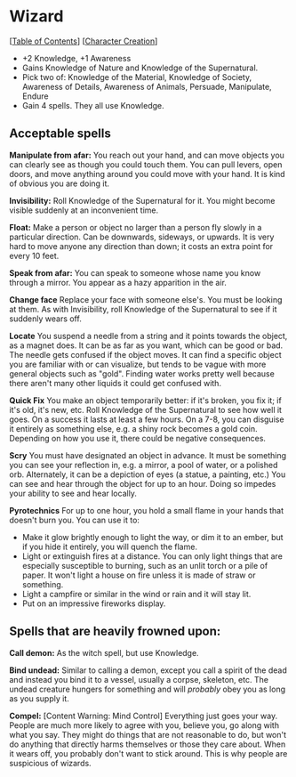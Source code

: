 # Wizard

\[[Table of Contents](../table_of_contents.md)\] \[[Character Creation](../core_character_creation.md)\]

 * +2 Knowledge, +1 Awareness
 * Gains Knowledge of Nature and Knowledge of the Supernatural.
 * Pick two of: Knowledge of the Material, Knowledge of Society, Awareness of Details, Awareness of Animals, Persuade, Manipulate, Endure
 * Gain 4 spells. They all use Knowledge.

## Acceptable spells

**Manipulate from afar:** You reach out your hand, and can move objects you can clearly see as though you could touch them. You can pull levers, open doors, and move anything around you could move with your hand. It is kind of obvious you are doing it.

**Invisibility:** Roll Knowledge of the Supernatural for it.  You might become visible suddenly at an inconvenient time.

**Float:** Make a person or object no larger than a person fly slowly in a particular direction. Can be downwards, sideways, or upwards. It is very hard to move anyone any direction than down; it costs an extra point for every 10 feet.

**Speak from afar:** You can speak to someone whose name you know through a mirror. You appear as a hazy apparition in the air.

**Change face** Replace your face with someone else's. You must be looking at them. As with Invisibility, roll  Knowledge of the Supernatural to see if it suddenly wears off.

**Locate** You suspend a needle from a string and it points towards the object, as a magnet does. It can be as far as you want, which can be good or bad. The needle gets confused if the object moves. It can find a specific object you are familiar with or can visualize, but tends to be vague with more general objects such as "gold". Finding water works pretty well because there aren't many other liquids it could get confused with.

**Quick Fix** You make an object temporarily better: if it's broken, you fix it; if it's old, it's new, etc. Roll Knowledge of the Supernatural to see how well it goes. On a success it lasts at least a few hours. On a 7-8, you can disguise it entirely as something else, e.g. a shiny rock becomes a gold coin. Depending on how you use it, there could be negative consequences.

**Scry** You must have designated an object in advance. It must be something you can see your reflection in, e.g. a mirror, a pool of water, or a polished orb. Alternately, it can be a depiction of eyes (a statue, a painting, etc.) You can see and hear through the object for up to an hour. Doing so impedes your ability to see and hear locally.

**Pyrotechnics** For up to one hour, you hold a small flame in your hands that doesn't burn you. You can use it to:
- Make it glow brightly enough to light the way, or dim it to an ember, but if you hide it entirely, you will quench the flame.
- Light or extinguish fires at a distance. You can only light things that are especially susceptible to burning, such as an unlit torch or a pile of paper. It won't light a house on fire unless it is made of straw or something.
- Light a campfire or similar in the wind or rain and it will stay lit.
- Put on an impressive fireworks display.

## Spells that are heavily frowned upon:

**Call demon:** As the witch spell, but use Knowledge.

**Bind undead:** Similar to calling a demon, except you call a spirit of the dead and instead you bind it to a vessel, usually a corpse, skeleton, etc. The undead creature hungers for something and will *probably* obey you as long as you supply it.

**Compel:** [Content Warning: Mind Control] Everything just goes your way. People are much more likely to agree with you, believe you, go along with what you say. They might do things that are not reasonable to do, but won't do anything that directly harms themselves or those they care about. When it wears off, you probably don't want to stick around. This is why people are suspicious of wizards.
